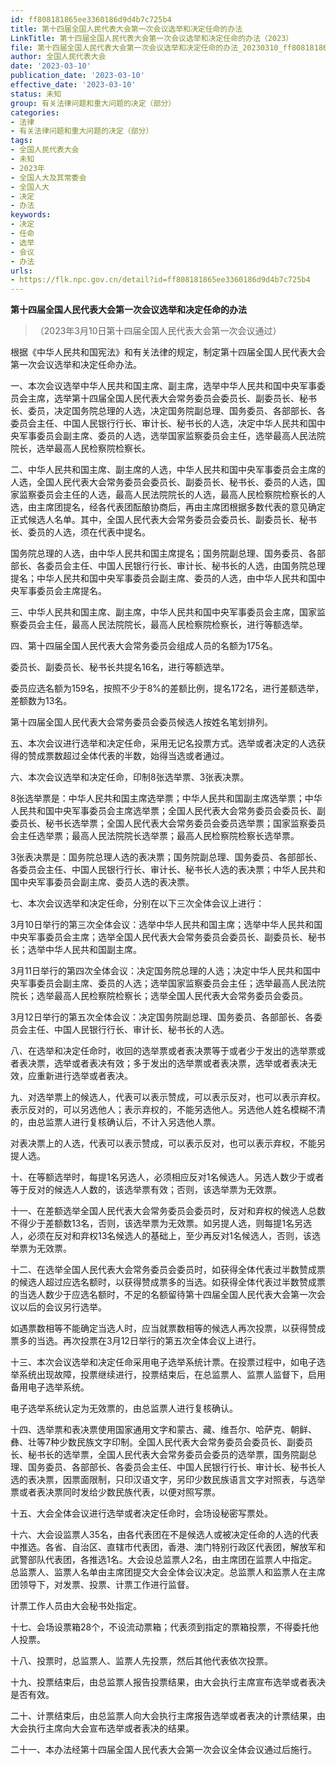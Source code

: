 ```yaml
---
id: ff808181865ee3360186d9d4b7c725b4
title: 第十四届全国人民代表大会第一次会议选举和决定任命的办法
LinkTitle: 第十四届全国人民代表大会第一次会议选举和决定任命的办法（2023）
file: 第十四届全国人民代表大会第一次会议选举和决定任命的办法_20230310_ff808181865ee3360186d9d4b7c725b4.docx
author: 全国人民代表大会
date: '2023-03-10'
publication_date: '2023-03-10'
effective_date: '2023-03-10'
status: 未知
group: 有关法律问题和重大问题的决定（部分）
categories:
- 法律
- 有关法律问题和重大问题的决定（部分）
tags:
- 全国人民代表大会
- 未知
- 2023年
- 全国人大及其常委会
- 全国人大
- 决定
- 办法
keywords:
- 决定
- 任命
- 选举
- 会议
- 办法
urls:
- https://flk.npc.gov.cn/detail?id=ff808181865ee3360186d9d4b7c725b4
---
```


**第十四届全国人民代表大会第一次会议选举和决定任命的办法**

> （2023年3月10日第十四届全国人民代表大会第一次会议通过）

根据《中华人民共和国宪法》和有关法律的规定，制定第十四届全国人民代表大会第一次会议选举和决定任命办法。

一、本次会议选举中华人民共和国主席、副主席，选举中华人民共和国中央军事委员会主席，选举第十四届全国人民代表大会常务委员会委员长、副委员长、秘书长、委员，决定国务院总理的人选，决定国务院副总理、国务委员、各部部长、各委员会主任、中国人民银行行长、审计长、秘书长的人选，决定中华人民共和国中央军事委员会副主席、委员的人选，选举国家监察委员会主任，选举最高人民法院院长，选举最高人民检察院检察长。

二、中华人民共和国主席、副主席的人选，中华人民共和国中央军事委员会主席的人选，全国人民代表大会常务委员会委员长、副委员长、秘书长、委员的人选，国家监察委员会主任的人选，最高人民法院院长的人选，最高人民检察院检察长的人选，由主席团提名，经各代表团酝酿协商后，再由主席团根据多数代表的意见确定正式候选人名单。其中，全国人民代表大会常务委员会委员长、副委员长、秘书长、委员的人选，须在代表中提名。

国务院总理的人选，由中华人民共和国主席提名；国务院副总理、国务委员、各部部长、各委员会主任、中国人民银行行长、审计长、秘书长的人选，由国务院总理提名；中华人民共和国中央军事委员会副主席、委员的人选，由中华人民共和国中央军事委员会主席提名。

三、中华人民共和国主席、副主席，中华人民共和国中央军事委员会主席，国家监察委员会主任，最高人民法院院长，最高人民检察院检察长，进行等额选举。

四、第十四届全国人民代表大会常务委员会组成人员的名额为175名。

委员长、副委员长、秘书长共提名16名，进行等额选举。

委员应选名额为159名，按照不少于8%的差额比例，提名172名，进行差额选举，差额数为13名。

第十四届全国人民代表大会常务委员会委员候选人按姓名笔划排列。

五、本次会议进行选举和决定任命，采用无记名投票方式。选举或者决定的人选获得的赞成票数超过全体代表的半数，始得当选或者通过。

六、本次会议选举和决定任命，印制8张选举票、3张表决票。

8张选举票是：中华人民共和国主席选举票；中华人民共和国副主席选举票；中华人民共和国中央军事委员会主席选举票；全国人民代表大会常务委员会委员长、副委员长、秘书长选举票；全国人民代表大会常务委员会委员选举票；国家监察委员会主任选举票；最高人民法院院长选举票；最高人民检察院检察长选举票。

3张表决票是：国务院总理人选的表决票；国务院副总理、国务委员、各部部长、各委员会主任、中国人民银行行长、审计长、秘书长人选的表决票；中华人民共和国中央军事委员会副主席、委员人选的表决票。

七、本次会议选举和决定任命，分别在以下三次全体会议上进行：

3月10日举行的第三次全体会议：选举中华人民共和国主席；选举中华人民共和国中央军事委员会主席；选举全国人民代表大会常务委员会委员长、副委员长、秘书长；选举中华人民共和国副主席。

3月11日举行的第四次全体会议：决定国务院总理的人选；决定中华人民共和国中央军事委员会副主席、委员的人选；选举国家监察委员会主任；选举最高人民法院院长；选举最高人民检察院检察长；选举全国人民代表大会常务委员会委员。

3月12日举行的第五次全体会议：决定国务院副总理、国务委员、各部部长、各委员会主任、中国人民银行行长、审计长、秘书长的人选。

八、在选举和决定任命时，收回的选举票或者表决票等于或者少于发出的选举票或者表决票，选举或者表决有效；多于发出的选举票或者表决票，选举或者表决无效，应重新进行选举或者表决。

九、对选举票上的候选人，代表可以表示赞成，可以表示反对，也可以表示弃权。表示反对的，可以另选他人；表示弃权的，不能另选他人。另选他人姓名模糊不清的，由总监票人进行复核确认后，不计入另选他人票。

对表决票上的人选，代表可以表示赞成，可以表示反对，也可以表示弃权，不能另提人选。

十、在等额选举时，每提1名另选人，必须相应反对1名候选人。另选人数少于或者等于反对的候选人人数的，该选举票有效；否则，该选举票为无效票。

十一、在差额选举全国人民代表大会常务委员会委员时，反对和弃权的候选人总数不得少于差额数13名，否则，该选举票为无效票。如另提人选，则每提1名另选人，必须在反对和弃权13名候选人的基础上，至少再反对1名候选人，否则，该选举票为无效票。

十二、在选举全国人民代表大会常务委员会委员时，如获得全体代表过半数赞成票的候选人超过应选名额时，以获得赞成票多的当选。如获得全体代表过半数赞成票的当选人数少于应选名额时，不足的名额留待第十四届全国人民代表大会第一次会议以后的会议另行选举。

如遇票数相等不能确定当选人时，应当就票数相等的候选人再次投票，以获得赞成票多的当选。再次投票在3月12日举行的第五次全体会议上进行。

十三、本次会议选举和决定任命采用电子选举系统计票。在投票过程中，如电子选举系统出现故障，投票继续进行，投票结束后，在总监票人、监票人监督下，启用备用电子选举系统。

电子选举系统认定为无效票的，由总监票人进行复核确认。

十四、选举票和表决票使用国家通用文字和蒙古、藏、维吾尔、哈萨克、朝鲜、彝、壮等7种少数民族文字印制。全国人民代表大会常务委员会委员长、副委员长、秘书长的选举票，全国人民代表大会常务委员会委员的选举票，国务院副总理、国务委员、各部部长、各委员会主任、中国人民银行行长、审计长、秘书长人选的表决票，因票面限制，只印汉语文字，另印少数民族语言文字对照表，与选举票或者表决票同时发给少数民族代表，以便对照写票。

十五、大会全体会议进行选举或者决定任命时，会场设秘密写票处。

十六、大会设监票人35名，由各代表团在不是候选人或被决定任命的人选的代表中推选。各省、自治区、直辖市代表团，香港、澳门特别行政区代表团，解放军和武警部队代表团，各推选1名。大会设总监票人2名，由主席团在监票人中指定。总监票人、监票人名单由主席团提交大会全体会议决定。总监票人和监票人在主席团领导下，对发票、投票、计票工作进行监督。

计票工作人员由大会秘书处指定。

十七、会场设票箱28个，不设流动票箱；代表须到指定的票箱投票，不得委托他人投票。

十八、投票时，总监票人、监票人先投票，然后其他代表依次投票。

十九、投票结束后，由总监票人报告投票结果，由大会执行主席宣布选举或者表决是否有效。

二十、计票结束后，由总监票人向大会执行主席报告选举或者表决的计票结果，由大会执行主席向大会宣布选举或者表决的结果。

二十一、本办法经第十四届全国人民代表大会第一次会议全体会议通过后施行。
